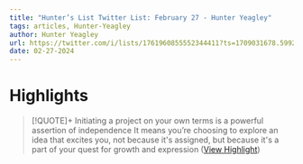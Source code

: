 ```yaml
---
title: "Hunter’s List Twitter List: February 27 - Hunter Yeagley"
tags: articles, Hunter-Yeagley
author: Hunter Yeagley
url: https://twitter.com/i/lists/1761960855552344411?ts=1709031678.599221
date: 02-27-2024
---
```

# Highlights
> [!QUOTE]+ 
> Initiating a project on your own terms is a powerful assertion of independence
> It means you’re choosing to explore an idea that excites you, not because it's assigned, but because it's a part of your quest for growth and expression ([View Highlight](https://read.readwise.io/read/01hqnk6hh9d5wr21yanv97ayrr))


